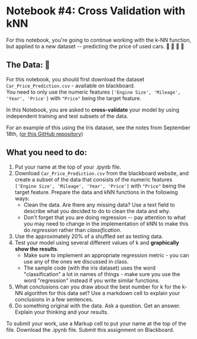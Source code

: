 # Notebook #4: Cross Validation with kNN

For this notebook, you're going to continue working with the k-NN function, but applied to a new dataset -- predicting the price of used cars. :articulated_lorry: :red_car: :taxi: :bus:

## The Data: :blue_car:

For this notebook, you should first download the dataset `Car_Price_Prediction.csv` - available on blackboard.  
You need to only use the numeric features `['Engine Size', 'Mileage', 'Year', 'Price']` with `"Price"` being the target feature.

In this Notebook, you are asked to **cross-validate** your model by using independent training and test subsets of the data. 

For an example of this using the Iris dataset, see the notes from September 18th, ([or this GitHub repository](https://github.com/urness/CS167Fall2025/blob/main/Day08_Metrics_and_Testing.ipynb))

## What you need to do: 
1. Put your name at the top of your .ipynb file.
2. Download `Car_Price_Prediction.csv` from the blackboard website, and create a subset of the data that consists of the numeric features `['Engine Size', 'Mileage', 'Year', 'Price']` with `"Price"` being the target feature. Prepare the data and kNN functions in the following ways:
    - Clean the data. Are there any missing data? Use a text field to describe what you decided to do to clean the data and why.
    - Don't forget that you are doing regression -- pay attention to what you may need to change in the implementation of kNN to make this do *regression* rather than *classification*.
3. Use the approximately 20% of a shuffled set as testing data. 
4. Test your model using several different values of k and **graphically show the results**.
    - Make sure to implement an appropriate regression metric - you can use any of the ones we discussed in class. 
    - The sample code (with the iris dataset) uses the word "classification" a lot in names of things - make sure you use the word "regression" instead if you write similar functions.
5. What conclusions can you draw about the best number for k for the k-NN algorithm for this data set? Use a markdown cell to explain your conclusions in a few sentences.
6. Do something original with the data. Ask a question. Get an answer. Explain your thinking and your results.

To submit your work, use a Markup cell to put your name at the top of the file. Download the .ipynb file. Submit this assignment on Blackboard.
